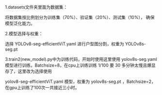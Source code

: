1.datasets文件夹里面为数据集：

将数据集按比例划分为训练集（70%）、验证集（20%）、测试集（10%）， 确保模型泛化能力。

2.模型选择与权重：

选择 YOLOv8-seg-efficientViT.yaml 进行户型图分割，权重为 YOLOv8s-seg.pt

3.train2(new_model).py中为训练代码，开始时使用这里使用 yolov8s-seg.yaml 模型进行训练，Batchsize=8，在cpu上训练训练 1/100 要 30 多分钟太慢且爆显存了，这里改为选择使用

yolov8-seg-efficientViT.yaml 模型，权重为 yolov8s-seg.pt ，Batchsize=2，在gpu上训练了100次一共接近三小时。

